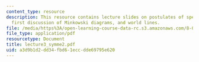 ```yaml
---
content_type: resource
description: This resource contains lecture slides on postulates of special relativity,
  first discussion of Minkowski diagrams, and world lines.
file: /media/https%3A/open-learning-course-data-rc.s3.amazonaws.com/8-033-relativity-fall-2006/a3d9b1d2dd34fbd61eccdde69795e620_lecture3_symme2.pdf
file_type: application/pdf
resourcetype: Document
title: lecture3_symme2.pdf
uid: a3d9b1d2-dd34-fbd6-1ecc-dde69795e620
---
```

